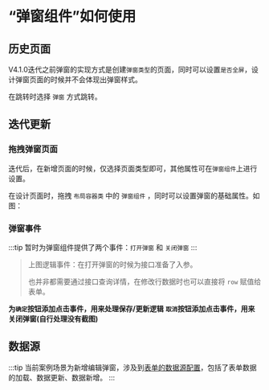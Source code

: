 # “弹窗组件”如何使用

## 历史页面

V4.1.0迭代之前弹窗的实现方式是创建`弹窗类型`的页面，同时可以设置`是否全屏`，设计弹窗页面的时候并不会体现出弹窗样式。

<drawing-bed src="20240402/1.png" alt="20240402/1.png"/>

在跳转时选择 `弹窗` 方式跳转。

<drawing-bed src="20240402/2.png" alt="20240402/2.png"/>


## 迭代更新

### 拖拽弹窗页面
迭代后，在新增页面的时候，仅选择页面类型即可，其他属性可在`弹窗组件`上进行设置。
<drawing-bed src="20240402/6.png" alt="20240402/6.png"/>

在设计页面时，拖拽 `布局容器类` 中的 `弹窗组件` ，同时可以设置弹窗的基础属性。如图：
<drawing-bed src="20240402/3.png" alt="20240402/3.png"/>


### 弹窗事件

:::tip
暂时为弹窗组件提供了两个事件：`打开弹窗` 和 `关闭弹窗`
:::
<drawing-bed src="20240402/4.png" alt="20240402/4.png"/>
<drawing-bed src="20240402/5.png" alt="20240402/5.png"/>

> 上图逻辑事件：在打开弹窗的时候为接口准备了入参。
>  
> 也并非都需要通过接口查询详情，在修改行数据时也可以直接将 `row` 赋值给表单。 

**为`确定`按钮添加点击事件，用来处理保存/更新逻辑**
<drawing-bed src="20240422/1.png"/>
<drawing-bed src="20240422/2.png"/>
**`取消`按钮添加点击事件，用来关闭弹窗(自行处理没有截图)**

## 数据源

:::tip
当前案例场景为新增编辑弹窗，涉及到[表单的数据源配置](./03表单的数据源改造.md)，包括了表单数据的加载、数据更新、数据新增。
:::